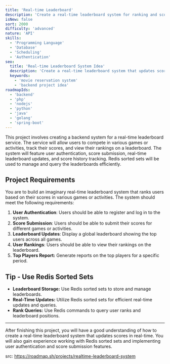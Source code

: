 ```yaml
---
title: 'Real-time Leaderboard'
description: 'Create a real-time leaderboard system for ranking and scoring.'
isNew: false
sort: 2000
difficulty: 'advanced'
nature: 'API'
skills:
  - 'Programming Language'
  - 'Database'
  - 'Scheduling'
  - 'Authentication'
seo:
  title: 'Real-time Leaderboard System Idea'
  description: 'Create a real-time leaderboard system that updates scores in real-time.'
  keywords:
    - 'movie reservation system'
    - 'backend project idea'
roadmapIds:
  - 'backend'
  - 'php'
  - 'nodejs'
  - 'python'
  - 'java'
  - 'golang'
  - 'spring-boot'
---
```


This project involves creating a backend system for a real-time leaderboard service. The service will allow users to compete in various games or activities, track their scores, and view their rankings on a leaderboard. The system will feature user authentication, score submission, real-time leaderboard updates, and score history tracking. Redis sorted sets will be used to manage and query the leaderboards efficiently.

## Project Requirements

You are to build an imaginary real-time leaderboard system that ranks users based on their scores in various games or activities. The system should meet the following requirements:

1. **User Authentication**: Users should be able to register and log in to the system.
2. **Score Submission**: Users should be able to submit their scores for different games or activities.
3. **Leaderboard Updates**: Display a global leaderboard showing the top users across all games.
4. **User Rankings**: Users should be able to view their rankings on the leaderboard.
5. **Top Players Report:** Generate reports on the top players for a specific period.

## Tip - Use Redis Sorted Sets

- **Leaderboard Storage:** Use Redis sorted sets to store and manage leaderboards.
- **Real-Time Updates:** Utilize Redis sorted sets for efficient real-time updates and queries.
- **Rank Queries:** Use Redis commands to query user ranks and leaderboard positions.

<hr />

After finishing this project, you will have a good understanding of how to create a real-time leaderboard system that updates scores in real-time. You will also gain experience working with Redis sorted sets and implementing user authentication and score submission features.

src: https://roadmap.sh/projects/realtime-leaderboard-system
